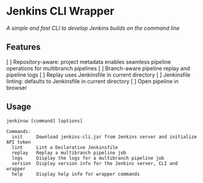 # Jenkins CLI Wrapper

_A simple and fast CLI to develop Jenkins builds on the command line_

## Features

[ ] Repository-aware: project metadata enables seamless pipeline operations for multibranch pipelines
[ ] Branch-aware pipeline replay and pipeline logs
[ ] Replay uses Jenkinsfile in current directory
[ ] Jenkinsfile linting: defaults to Jenkinsfile in current directory
[ ] Open pipeline in browser

## Usage

    jenkinsw [command] [options]

    Commands:
      init     Download jenkins-cli.jar from Jenkins server and initialize API token
      lint     Lint a Declarative Jenkinsfile
      replay   Replay a multibranch pipeline job
      logs     Display the logs for a multibranch pipeline job
      version  Display version info for the Jenkins server, CLI and wrapper
      help     Display help info for wrapper commands
